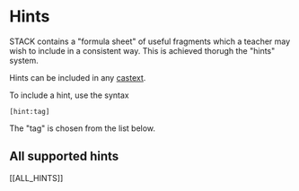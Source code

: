 # Hints

STACK contains a "formula sheet" of useful fragments which a teacher may wish to include in a consistent way.  This is achieved thorugh the "hints" system.

Hints can be included in any [castext](CASText.md).

To include a hint, use the syntax

    [hint:tag]
    
The "tag" is chosen from the list below.

## All supported hints

[[ALL_HINTS]]
